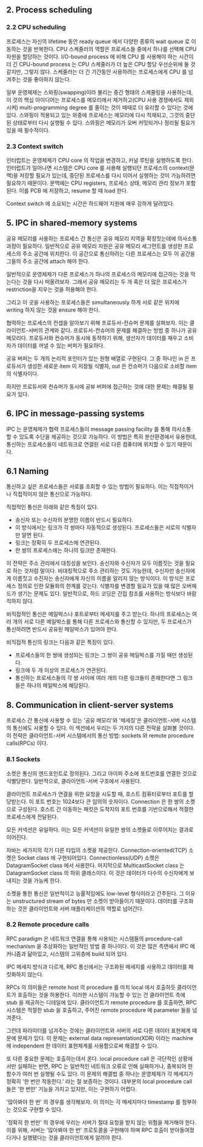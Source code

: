 ## 2. Process scheduling

### 2.2 CPU scheduling

프로세스는 자신의 lifetime 동안 ready queue 에서 다양한 종류의 wait queue 로 이동하는 것을 반복한다. CPU 스케줄러의 역할은 프로세스들 중에서 하나를 선택해 CPU 자원을 할당하는 것이다. I/O-bound process 에 비해 CPU 를 사용해야 하는 시간이 더 긴 CPU-bound process 는 CPU 스케줄러가 더 높은 CPU 할당 우선순위에 둘 것 같지만, 그렇지 않다. 스케줄러는 더 긴 기간동안 사용하려는 프로세스에게 CPU 를 넘겨주는 것을 좋아하지 않는다. 

일부 운영체제는 스와핑(swapping)이라 불리는 중간 형태의 스케줄링을 사용하는데, 이 것의 핵심 아이디어는 프로세스를 메모리에서 제거하고(CPU 사용 경쟁에서도 제외시켜) multi-programming degree 를 줄이는 것이 때때로 더 유리할 수 있다는 것에 있다. 스와핑이 적용되고 있는 와중에 프로세스는 메모리에 다시 적재되고, 그것의 중단된 상태로부터 다시 실행될 수 있다. 스와핑은 메모리가 오버 커밋되거나 정리될 필요가 있을 때 필수적이다.

### 2.3 Context switch

인터럽트는 운영체제가 CPU core 의 작업을 변경하고, 커널 루틴을 실행하도록 한다. 인터럽트가 일어나면 시스템은 CPU core 를 사용해 실행되던 프로세스의 context(문맥)을 저장할 필요가 있는데, 중단된 프로세스를 다시 이어서 실행하는 것이 가능하려면 필요하기 때문이다. 문맥에는 CPU registers, 프로세스 상태, 메모리 관리 정보가 포함된다. 이를 PCB 에 저장하고, resume 할 때 load 한다.

Context switch 에 소요되는 시간은 하드웨어 지원에 매우 강하게 달려있다. 

## 5. IPC in shared-memory systems

공유 메모리를 사용하는 프로세스 간 통신은 공유 메모리 지역을 확정짓는데에 의사소통 과정이 필요하다. 일반적으로 공유 메모리 자원은 공유 메모리 세그먼트를 생성한 프로세스의 주소 공간에 위치한다. 이 공간으로 통신하려는 다른 프로세스는 모두 이 공간을 그들의 주소 공간에 attach 해야 한다. 

일반적으로 운영체제가 다른 프로세스가 하나의 프로세스의 메모리에 접근하는 것을 막는다는 것을 다시 떠올려보자. 그래서 공유 메모리는 두 개 혹은 더 많은 프로세스가 restriction을 지우는 것을 허용해야 한다.

그리고 이 곳을 사용하는 프로세스들은 simultaneously 하게 서로 같은 위치에 writing 하지 않는 것을 ensure 해야 한다. 

협력하는 프로세스의 컨셉을 알아보기 위해 프로듀서-컨슈머 문제를 살펴보자. 이는 클라이언트-서버의 관계와 같다. 프로듀서-컨슈머의 문제를 해결하는 방법 중 하나가 공유 메모리다. 프로듀서와 컨슈머가 동시에 동작하기 위해, 생산자가 데이터를 채우고 소비자가 데이터를 꺼낼 수 있는 버퍼가 필요하다.

공유 버퍼는 두 개의 논리적 포인터가 있는 원형 배열로 구현된다. 그 중 하나인 in 은 프로듀서가 생성한 새로운 item 이 저장될 식별자, out 은 컨슈머가 다음으로 소비할 item 의 식별자이다. 

하지만 프로듀서와 컨슈머가 동시에 공뷰 버퍼에 접근하는 것에 대한 문제는 해결될 필요가 있다.

## 6. IPC in message-passing systems

IPC 는 운영체제가 협력 프로세스들이 message passing facility 를 통해 의사소통 할 수 있도록 수단을 제공하는 것으로 가능하다. 이 방법은 특히 분산환경에서 유용한데, 통신하는 프로세스들이 네트워크로 연결된 서로 다른 컴퓨터에 위치할 수 있기 때문이다.

## 6.1 Naming

통신하고 싶은 프로세스들은 서로를 조회할 수 있는 방법이 필요하다. 이는 직접적이거나 직접적이지 않은 통신으로 가능하다.

직접적인 통신은 아래와 같은 특징이 있다.

- 송신자 또는 수신자의 분명한 이름이 반드시 필요하다. 
- 이 방식에서는 링크가 각 쌍마다 자동적으로 생성된다. 프로세스들은 서로의 식별자만 알면 된다.
- 링크는 정확히 두 프로세스에 연관된다.
- 한 쌍의 프로세스에는 하나의 링크만 존재한다.

이 전략은 주소 관리에서 대칭성을 보인다. 송신자와 수신자가 모두 이름짓는 것을 필요로 하는 것처럼 말이다. 비대칭적으로 주소 관리하는 것도 가능한데, 수신자만 송신자에게 이름짓고 수진자는 송신자에게 자신의 이름을 알리지 않는 방식이다. 이 방식은 프로세스 정의로 인한 모듈화의 한계를 갖는다. 식별자를 변경할 필요가 있을 때 많은 오버헤드가 생기는 문제도 있다. 일반적으로, 하드 코딩은 간접 참조를 사용하는 방식보다 바람직하지 않다.

비직접적인 통신은 메일박스나 포트로부터 메세지를 주고 받는다. 하나의 프로세스는 여러 개의 서로 다른 메일박스를 통해 다른 프로세스와 통신할 수 있지만, 두 프로세스가 통신하려면 반드시 공유된 메일박스가 있어야 한다. 

비직접적 통신의 링크는 다음과 같은 특징이 있다.

- 프로세스들의 한 쌍에 생성되는 링크는 그 쌍이 공유 메일박스를 가질 때만 생성된다.
- 링크에 두 개 이상의 프로세스가 연관된다.
- 통신하는 프로세스들의 각 쌍 사이에 여러 개의 다른 링크들이 존재한다면 그 링크들은 하나의 메일박스에 해당된다.

## 8. Communication in client-server systems

프로세스 간 통신에 사용할 수 있는 '공유 메모리'와 '메세징'은 클라이언트-서버 시스템의 통신에도 사용할 수 있다. 이 섹션에서 우리는 두 가지의 다른 전략을 살펴볼 것이다. 이 전략은 클라이언트-서버 시스템에서의 통신 방법: sockets 와 remote procedure calls(RPCs) 이다.

### 8.1 Sockets

소켓은 통신의 엔드포인트로 정의된다. 그리고 아이피 주소에 포트번호를 연결한 것으로 식별당한다. 일반적으로, 클라이언트-서버 구조에서 사용된다.

클라이언트 프로세스가 연결을 위한 요청을 시도할 때, 호스트 컴퓨터로부터 포트를 할당받는다. 이 포트 번호는 1024보다 큰 임의의 숫자이다. Connection 은 한 쌍의 소켓으로 구성된다. 호스트 간 이동하는 패킷은 도착지의 포트 번호를 기반으로해서 적절한 프로세스에게 전달된다.

모든 커넥션은 유일하다. 이는 모든 커넥션이 유일한 쌍의 소켓들로 이루어지는 결과로 이어진다.

자바는 세가지의 각기 다른 타입의 소켓을 제공한다. Connection-oriented(TCP) 소켓은 Socket class 에 구현되어있다. Connectionless(UDP) 소켓은 DatagramSocket class 에서 사용한다. 마지막으로 MulticastSocket class 는 DatagramSocket class 의 하위 클래스이다. 이 것은 데이터가 다수의 수신자에게 보내지는 것을 가능케 한다.

소켓을 통한 통신은 일반적이고 능률적임에도 low-level 형식이라고 간주된다. 그 이유는 unstructured stream of bytes 만 소켓이 받아들이기 때문이다. 데이터를 구조화하는 것은 클라이언트와 서버 애플리케이션의 역할로 넘어간다. 

### 8.2 Remote procedure calls

RPC paradigm 은 네트워크 연결을 통해 사용되는 시스템들의 procedure-call mechanism 을 추상화하는 일반적인 방법 중 하나이다. 이 것은 많은 측면에서 IPC 메커니즘과 닮아있고, 시스템의 고위층에 build 되어 있다. 

IPC 메세지 방식과 다르게, RPC 통신에서는 구조화된 메세지를 사용하고 데이터를 패킷화하지 않는다. 

RPCs 의 의미들은 remote host 의 procedure 를 마치 local 에서 호출하듯 클라이언트가 호출하는 것을 허용한다. 이러한 시스템이 가능할 수 있는 건 클라이언트 측에 stub 을 제공하는 디테일에 있다. 클라이언트가 remote procedure 를 호출하면, RPC 시스템은 적절한 stub 을 호출하고, 주어진 remote procedure 에 parameter 들을 넘겨준다.

그런데 파라미터를 넘겨주는 것에는 클라이언트와 서버의 서로 다른 데이터 표현체계 때문에 문제가 있다. 이 문제는 external data representation(XDR) 이라는 machine 에 independent 한 데이터 표현체계를 사용함으로써 해결할 수 있다. 

또 다른 중요한 문제는 호출하는데서 온다. local procedure call 은 극단적인 상황에서만 실패하는 반면, RPC 는 일반적인 네트워크 오류로 인해 실패하거나, 중복되어 한 함수가 여러 번 실행될 수도 있다. 이 문제의 해결법 중 하나는 운영체제가 각 메세지가 정확히 '한 번만 작동한다.' 라는 절 보증하는 것이다. 대부분의 local procedure call 들은 '한 번만' 기능을 가지고 있지만, 이는 구현하기 어렵다.

'많아봐야 한 번' 의 경우를 생각해보자. 이 의미는 각 메세지마다 timestamp 를 첨부하는 것으로 구현할 수 있다. 

'정확히 한 번만' 의 경우에 우리는 서버가 절대 요청을 받지 않는 위험을 제거해야 한다. 이를 위해, 서버는 '많아봐야 한 번' 프로토콜을 구현해야 하며 RPC 호출이 받아들여졌다거나 실행됐다는 것을 클라이언트에게 알려야 한다. 